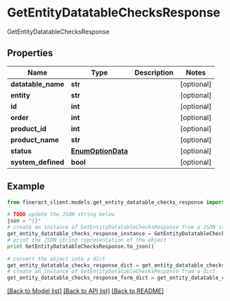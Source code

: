 # GetEntityDatatableChecksResponse

GetEntityDatatableChecksResponse

## Properties

Name | Type | Description | Notes
------------ | ------------- | ------------- | -------------
**datatable_name** | **str** |  | [optional] 
**entity** | **str** |  | [optional] 
**id** | **int** |  | [optional] 
**order** | **int** |  | [optional] 
**product_id** | **int** |  | [optional] 
**product_name** | **str** |  | [optional] 
**status** | [**EnumOptionData**](EnumOptionData.md) |  | [optional] 
**system_defined** | **bool** |  | [optional] 

## Example

```python
from fineract_client.models.get_entity_datatable_checks_response import GetEntityDatatableChecksResponse

# TODO update the JSON string below
json = "{}"
# create an instance of GetEntityDatatableChecksResponse from a JSON string
get_entity_datatable_checks_response_instance = GetEntityDatatableChecksResponse.from_json(json)
# print the JSON string representation of the object
print GetEntityDatatableChecksResponse.to_json()

# convert the object into a dict
get_entity_datatable_checks_response_dict = get_entity_datatable_checks_response_instance.to_dict()
# create an instance of GetEntityDatatableChecksResponse from a dict
get_entity_datatable_checks_response_form_dict = get_entity_datatable_checks_response.from_dict(get_entity_datatable_checks_response_dict)
```
[[Back to Model list]](../README.md#documentation-for-models) [[Back to API list]](../README.md#documentation-for-api-endpoints) [[Back to README]](../README.md)


